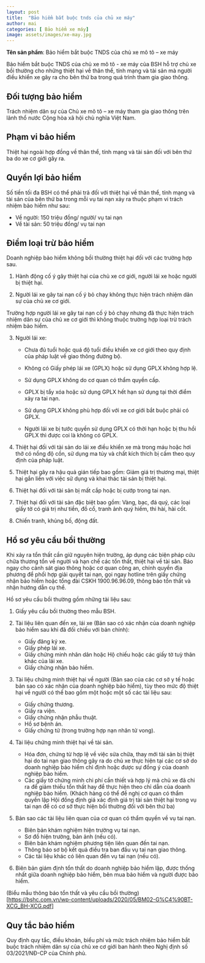 ```yaml
---
layout: post
title:  "Bảo hiểm bắt buộc tnds của chủ xe máy"
author: mai
categories: [ Bảo hiểm xe máy]
image: assets/images/xe-may.jpg
---
```

**Tên sản phẩm**: Bảo hiểm bắt buộc TNDS của chủ xe mô tô – xe máy

Bảo hiểm bắt buộc TNDS của chủ xe mô tô - xe máy của BSH hỗ trợ chủ xe bồi thường cho những thiệt hại về thân thể, tính mạng và tài sản mà người điều khiển xe gây ra cho bên thứ ba trong quá trình tham gia giao thông.

## Đối tượng bảo hiểm

Trách nhiệm dân sự của Chủ xe mô tô – xe máy tham gia giao thông trên lãnh thổ nước Cộng hòa xã hội chủ nghĩa Việt Nam.

## Phạm vi bảo hiểm

Thiệt hại ngoài hợp đồng về thân thể, tính mạng và tài sản đối với bên thứ ba do xe cơ giới gây ra.

## Quyền lợi bảo hiểm

Số tiền tối đa BSH có thể phải trả đối với thiệt hại về thân thể, tính mạng và tài sản của bên thứ ba trong mỗi vụ tai nạn xảy ra thuộc phạm vi trách nhiệm bảo hiểm như sau:

- Về người: 150 triệu đồng/ người/ vụ tai nạn
- Về tài sản: 50 triệu đồng/ vụ tai nạn

## Điểm loại trừ bảo hiểm

Doanh nghiệp bảo hiểm không bồi thường thiệt hại đối với các trường hợp sau.

1. Hành động cố ý gây thiệt hại của chủ xe cơ giới, người lái xe hoặc người bị thiệt hại.

2. Người lái xe gây tai nạn cố ý bỏ chạy không thực hiện trách nhiệm dân sự của chủ xe cơ giới.

Trường hợp người lái xe gây tai nạn cố ý bỏ chạy nhưng đã thực hiện trách nhiệm dân sự của chủ xe cơ giới thì không thuộc trường hợp loại trừ trách nhiệm bảo hiểm.

3. Người lái xe:

    - Chưa đủ tuổi hoặc quá độ tuổi điều khiển xe cơ giới theo quy định của pháp luật về giao thông đường bộ.

    - Không có Giấy phép lái xe (GPLX) hoặc sử dụng GPLX không hợp lệ.

    - Sử dụng GPLX không do cơ quan có thẩm quyền cấp.

    - GPLX bị tẩy xóa hoặc sử dụng GPLX hết hạn sử dụng tại thời điểm xảy ra tai nạn.

    - Sử dụng GPLX không phù hợp đối với xe cơ giới bắt buộc phải có GPLX.

    - Người lái xe bị tước quyền sử dụng GPLX có thời hạn hoặc bị thu hồi GPLX thì được coi là không có GPLX.

4. Thiệt hại đối với tài sản do lái xe điều khiển xe mà trong máu hoặc hơi thở có nồng độ cồn, sử dụng ma túy và chất kích thích bị cấm theo quy định của pháp luật.

5. Thiệt hại gây ra hậu quả gián tiếp bao gồm: Giảm giá trị thương mại, thiệt hại gắn liền với việc sử dụng và khai thác tài sản bị thiệt hại.

6. Thiệt hại đối với tài sản bị mất cắp hoặc bị cướp trong tai nạn.

7. Thiệt hại đối với tài sản đặc biệt bao gồm: Vàng, bạc, đá quý, các loại giấy tờ có giá trị như tiền, đồ cổ, tranh ảnh quý hiếm, thi hài, hài cốt.

8. Chiến tranh, khủng bố, động đất.

## Hồ sơ yêu cầu bồi thường

Khi xảy ra tổn thất cần giữ nguyên hiện trường, áp dụng các biện pháp cứu chữa thương tổn về người và hạn chế các tổn thất, thiệt hại về tài sản. Báo ngay cho cảnh sát giao thông hoặc cơ quan công an, chính quyền địa phương để phối hợp giải quyết tai nạn, gọi ngay hotline trên giấy chứng nhận bảo hiểm hoặc tổng đài CSKH 1900.96.96.09, thông báo tổn thất và nhận hướng dẫn cụ thể.

Hồ sơ yêu cầu bồi thường gồm những tài liệu sau:

1. Giấy yêu cầu bồi thường theo mẫu BSH.

2. Tài liệu liên quan đến xe, lái xe (Bản sao có xác nhận của doanh nghiệp bảo hiểm sau khi đã đối chiếu với bản chính):

    - Giấy đăng ký xe.
    - Giấy phép lái xe.
    - Giấy chứng minh nhân dân hoặc Hộ chiếu hoặc các giấy tờ tuỳ thân khác của lái xe.
    - Giấy chứng nhận bảo hiểm.
3. Tài liệu chứng minh thiệt hại về người (Bản sao của các cơ sở y tế hoặc bản sao có xác nhận của doanh nghiệp bảo hiểm), tùy theo mức độ thiệt hại về người có thể bao gồm một hoặc một số các tài liệu sau:

    - Giấy chứng thương.
    - Giấy ra viện.
    - Giấy chứng nhận phẫu thuật.
    - Hồ sơ bệnh án.
    - Giấy chứng tử (trong trường hợp nạn nhân tử vong).
4. Tài liệu chứng minh thiệt hại về tài sản.

    - Hóa đơn, chứng từ hợp lệ về việc sửa chữa, thay mới tài sản bị thiệt hại do tai nạn giao thông gây ra do chủ xe thực hiện tại các cơ sở do doanh nghiệp bảo hiểm chỉ định hoặc được sự đồng ý của doanh nghiệp bảo hiểm.
    - Các giấy tờ chứng minh chi phí cần thiết và hợp lý mà chủ xe đã chi ra để giảm thiểu tổn thất hay để thực hiện theo chỉ dẫn của doanh nghiệp bảo hiểm. (Khách hàng có thể đề nghị cơ quan có thẩm quyền lập Hội đồng định giá xác định giá trị tài sản thiệt hại trong vụ tai nạn để có cơ sở thực hiện bồi thường đối với bên thứ ba)
5. Bản sao các tài liệu liên quan của cơ quan có thẩm quyền về vụ tai nạn.

    - Biên bản khám nghiệm hiện trường vụ tai nạn.
    - Sơ đồ hiện trường, bản ảnh (nếu có).
    - Biên bản khám nghiệm phương tiện liên quan đến tai nạn.
    - Thông báo sơ bộ kết quả điều tra ban đầu vụ tai nạn giao thông.
    - Các tài liệu khác có liên quan đến vụ tai nạn (nếu có).
6. Biên bản giám định tổn thất do doanh nghiệp bảo hiểm lập, được thống nhất giữa doanh nghiệp bảo hiểm, bên mua bảo hiểm và người được bảo hiểm.

(Biểu mẫu thông báo tổn thất và yêu cầu bồi thường)[https://bshc.com.vn/wp-content/uploads/2020/05/BM02-G%C4%90BT-XCG_BH-XCG.pdf]

## Quy tắc bảo hiểm

Quy định quy tắc, điều khoản, biểu phí và mức trách nhiệm bảo hiểm bắt buộc trách nhiệm dân sự của chủ xe cơ giới ban hành theo Nghị định số 03/2021/NĐ-CP của Chính phủ.